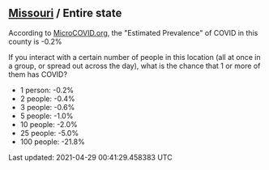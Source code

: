 
## [Missouri](/united-states/missouri) / Entire state

According to [MicroCOVID.org](http://microcovid.org),
the "Estimated Prevalence" of COVID in this county is -0.2%

If you interact with a certain number of people in this location
(all at once in a group, or spread out across the day), what is the chance that
1 or more of them has COVID?

- 1 person: -0.2%
- 2 people: -0.4%
- 3 people: -0.6%
- 5 people: -1.0%
- 10 people: -2.0%
- 25 people: -5.0%
- 100 people: -21.8%

Last updated: 2021-04-29 00:41:29.458383 UTC

